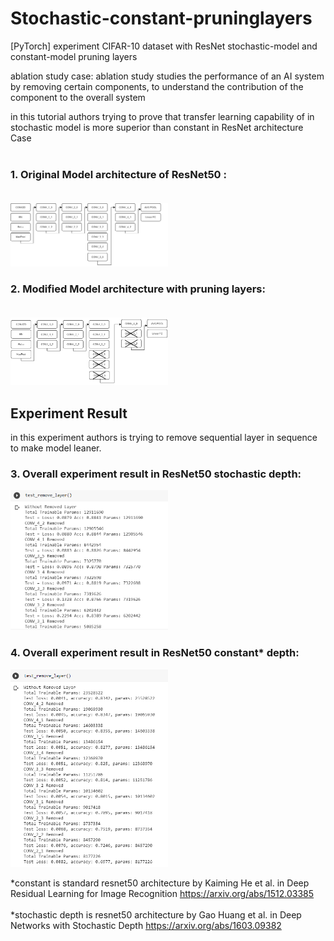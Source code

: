 # Stochastic-constant-pruninglayers
[PyTorch] experiment CIFAR-10 dataset with ResNet stochastic-model and constant-model pruning layers 

ablation study case:
ablation study studies the performance of an AI system by removing certain components, to understand the contribution of the component to the overall system

in this tutorial authors trying to prove that transfer learning capability of in stochastic model is more superior than constant in ResNet architecture Case<br/><br/>

### <b>1. Original Model architecture of ResNet50 : </b> <br/><br/>
<img src="https://github.com/Anderies/stochastic-constant-pruninglayers/blob/master/Figure/CONV_BEFORE_1.png" width="50%" height="50%">

### <b>2. Modified Model architecture with pruning layers: </b> <br/><br/>
<img src="https://github.com/Anderies/stochastic-constant-pruninglayers/blob/master/Figure/CONV-AFTER-1.png" width="50%" height="50%">

## Experiment Result 

in this experiment authors is trying to remove sequential layer in sequence to make model leaner.

### <b>3. Overall experiment result in ResNet50 stochastic depth: </b><br/>
<img src="https://github.com/Anderies/stochastic-constant-pruninglayers/blob/master/Figure/stochastic%20experiment.png" width="50%" height="50%">

### <b>4. Overall experiment result in ResNet50 constant* depth: </b><br/>
<img src="https://github.com/Anderies/stochastic-constant-pruninglayers/blob/master/Figure/constant%20experiment.png" width="50%" height="50%">

*constant is standard resnet50 architecture by Kaiming He et al. in Deep Residual Learning for Image Recognition https://arxiv.org/abs/1512.03385<br/><br/>
*stochastic depth is resnet50 architecture by Gao Huang et al. in Deep Networks with Stochastic Depth https://arxiv.org/abs/1603.09382
